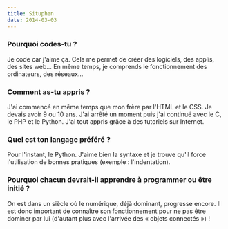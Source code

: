 ```yaml
---
title: Situphen
date: 2014-03-03
---
```


### Pourquoi codes-tu ?

Je code car j'aime ça.  Cela me permet de créer des logiciels, des
applis, des sites web... En même temps, je comprends le fonctionnement
des ordinateurs, des réseaux...

### Comment as-tu appris ?

J'ai commencé en même temps que mon frère par l'HTML et le CSS.  Je
devais avoir 9 ou 10 ans.  J'ai arrêté un moment puis j'ai continué
avec le C, le PHP et le Python. J'ai tout appris grâce à des tutoriels
sur Internet.

### Quel est ton langage préféré ?

Pour l'instant, le Python.  J'aime bien la syntaxe et je trouve qu'il
force l'utilisation de bonnes pratiques (exemple : l'indentation).

### Pourquoi chacun devrait-il apprendre à programmer ou être initié ?

On est dans un siècle où le numérique, déjà dominant, progresse
encore.  Il est donc important de connaître son fonctionnement pour ne
pas être dominer par lui (d'autant plus avec l'arrivée des « objets
connectés ») !
